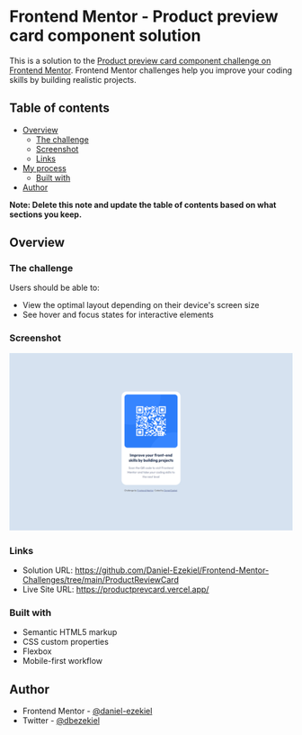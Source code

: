 # Frontend Mentor - Product preview card component solution

This is a solution to the [Product preview card component challenge on Frontend Mentor](https://www.frontendmentor.io/challenges/qr-code-component-iux_sIO_H). Frontend Mentor challenges help you improve your coding skills by building realistic projects. 

## Table of contents

- [Overview](#overview)
  - [The challenge](#the-challenge)
  - [Screenshot](#screenshot)
  - [Links](#links)
- [My process](#my-process)
  - [Built with](#built-with)
- [Author](#author)

**Note: Delete this note and update the table of contents based on what sections you keep.**

## Overview

### The challenge

Users should be able to:

- View the optimal layout depending on their device's screen size
- See hover and focus states for interactive elements

### Screenshot

![](images/screenshot.jpg)

### Links

- Solution URL: https://github.com/Daniel-Ezekiel/Frontend-Mentor-Challenges/tree/main/ProductReviewCard
- Live Site URL: https://productprevcard.vercel.app/

### Built with

- Semantic HTML5 markup
- CSS custom properties
- Flexbox
- Mobile-first workflow

## Author

- Frontend Mentor - [@daniel-ezekiel](https://www.frontendmentor.io/profile/Daniel-Ezekiel)
- Twitter - [@dbezekiel](https://www.twitter.com/dbezekiel)